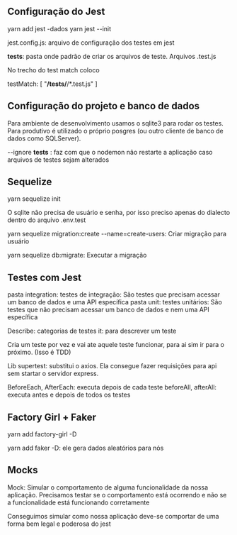 ## Configuração do Jest

yarn add jest -dados
yarn jest --init

jest.config.js: arquivo de configuração dos testes em jest

__tests__: pasta onde padrão de criar os arquivos de teste. Arquivos .test.js

No trecho do test match coloco 

 testMatch: [
    "**/__tests__/**/*.test.js"
  ]


## Configuração do projeto e banco de dados

Para ambiente de desenvolvimento usamos o sqlite3 para rodar os testes.
Para produtivo é utilizado o próprio posgres (ou outro cliente de banco de dados como SQLServer).

--ignore __tests__ : faz com que o nodemon não restarte a aplicação caso arquivos de testes sejam alterados


## Sequelize

yarn sequelize init

O sqlite não precisa de usuário e senha, por isso preciso apenas do dialecto dentro do arquivo .env.test

yarn sequelize migration:create --name=create-users: Criar migração para usuário

yarn sequelize db:migrate: Executar a migração


## Testes com Jest

pasta integration: testes de integração: São testes que precisam acessar um banco de dados e uma API específica
pasta unit: testes unitários: São testes que não precisam acessar um banco de dados e nem uma API específica

Describe: categorias de testes
it: para descrever um teste

Cria um teste por vez e vai ate aquele teste funcionar, para ai sim ir para o próximo. (Isso é TDD)

Lib supertest: substitui o axios. Ela consegue fazer requisições para api sem startar o servidor express.

BeforeEach, AfterEach: executa depois de cada teste
beforeAll, afterAll: executa antes e depois de todos os testes

## Factory Girl + Faker

yarn add factory-girl -D

yarn add faker -D: ele gera dados aleatórios para nós

## Mocks

Mock: Simular o comportamento de alguma funcionalidade da nossa aplicação.
Precisamos testar se o comportamento está ocorrendo e não se a funcionalidade está funcionando corretamente

Conseguimos simular como nossa aplicação deve-se comportar de uma forma bem legal e poderosa do jest
